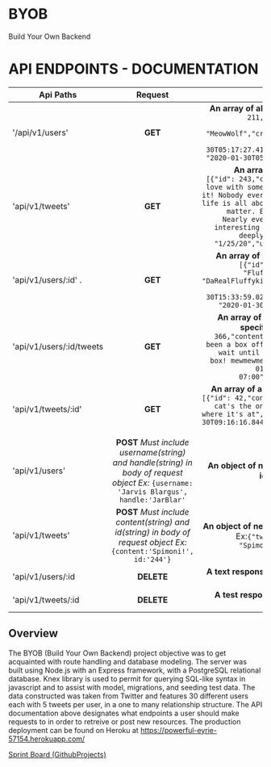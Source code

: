 # BYOB
Build Your Own Backend 

# API ENDPOINTS - DOCUMENTATION

| Api Paths             | Request       | Response                                         |
| --------------------  |:-------------:| ------------------------------------------------:|
| '/api/v1/users'       | **GET**           |   **An array of all users**. Ex:```[{"id": 211,"username": "Meow Wolf","handle": "MeowWolf","created_at": "2020-01-30T05:17:27.414Z","updated_at": "2020-01-30T05:17:27.414Z"},...```|
| 'api/v1/tweets'       | **GET**           |  **An array of all tweets**.  Ex:``` [{"id": 243,"content": "Fall in love with some activity, and do it! Nobody ever figures out what life is all about, and it doesnt matter. Explore the world. Nearly everything is really interesting if you go into it deeply enough!","date": "1/25/20","user_id": 217},...```|
| 'api/v1/users/:id' .  | **GET**           |   **An array of a specific user** Ex:```[{"id": 241,"username": "Fluffykins","handle": "DaRealFluffykins","created_at": "2020-01-30T15:33:59.023Z","updated_at": "2020-01-30T15:33:59.023Z"}]```|
| 'api/v1/users/:id/tweets| **GET**         | **An array of all the tweets of a specific user** Ex:```[{"id": 366,"content": "Cats may have been a box office disaster, but wait until you see my litter box! mewmewmew","date": "2020-01-30T09:16:16.844-07:00","user_id": 241}]```|
| 'api/v1/tweets/:id'     | **GET**         | **An array of a specific tweet** Ex: ```[{"id": 42,"content": "because a cat's the only cat, who KNOWS where it's at", "date": 2020-01-30T09:16:16.844-07:00,"user_id": "241"}]```|
| 'api/v1/users'          | **POST** *Must include username(string) and handle(string) in body of request object Ex:* ```{username: 'Jarvis Blargus', handle:'JarBlar'```| **An object of newly created user id** Ex:```{"id": [244]}```|
| 'api/v1/tweets'         | **POST**  *Must include content(string) and id(string) in body of request object Ex:* ```{content:'Spimoni!', id:'244'}```| **An object of newly created tweet** Ex:```{"tweet": {"content": "Spimoni","id": "244"}}```|
| 'api/v1/users/:id       | **DELETE**      | **A text response** Ex: 'Account has been deleted'|
| 'api/v1/tweets/:id      | **DELETE**      | **A test response** Ex: 'Tweet has been deleted' |


## Overview 

The BYOB (Build Your Own Backend) project objective was to get acquainted with route handling and database modeling. The server was built using Node.js with an Express framework, with a PostgreSQL relational database. Knex library is used to permit for querying SQL-like syntax in javascript and to assist with model, migrations, and seeding test data. The data constructed was taken from Twitter and features 30 different users each with 5 tweets per user, in a one to many relationship structure. The API documentation above designates what endpoints a user should make requests to in order to retreive or post new resources. The production deployment can be found on Heroku at https://powerful-eyrie-57154.herokuapp.com/

[Sprint Board (GithubProjects)](https://github.com/JamesRexMiller4/BYOB/projects/1)

